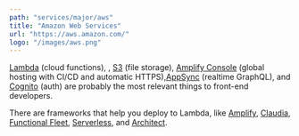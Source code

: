 ```yaml
---
path: "services/major/aws"
title: "Amazon Web Services"
url: "https://aws.amazon.com/"
logo: "/images/aws.png"
---
```


<a href="https://aws.amazon.com/lambda/">Lambda</a> (cloud functions), , <a href="https://aws.amazon.com/s3/">S3</a> (file storage), <a href="https://aws.amazon.com/amplify/console/">Amplify Console</a> (global hosting with CI/CD and automatic HTTPS),<a href="https://aws.amazon.com/appsync/">AppSync</a> (realtime GraphQL), and <a href="https://aws.amazon.com/cognito/">Cognito</a> (auth) are probably the most relevant things to front-end developers.

There are frameworks that help you deploy to Lambda, like <a href="https://aws-amplify.github.io/">Amplify</a>, <a href="https://claudiajs.com/">Claudia</a>, <a href="https://ffleet.io/">Functional Fleet</a>, <a href="https://serverless.com/">Serverless</a>, and <a href="https://arc.codes/">Architect</a>.


